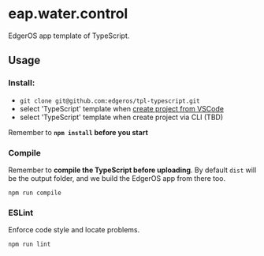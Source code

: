 # eap.water.control

EdgerOS app template of TypeScript.

## Usage

### Install:

- `git clone git@github.com:edgeros/tpl-typescript.git`
- select 'TypeScript' template when [create project from VSCode](https://marketplace.visualstudio.com/items?itemName=edgeros.edgeros)
- select 'TypeScript' template when create project via CLI (TBD)

Remember to **`npm install` before you start**

### Compile

Remember to **compile the TypeScript before uploading**. By default `dist` will be the output folder, and we build the EdgerOS app from there too.

```shell
npm run compile
```

### ESLint

Enforce code style and locate problems.

```shell
npm run lint
```
